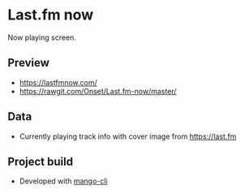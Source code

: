 # Last.fm now

Now playing screen.

## Preview

- https://lastfmnow.com/
- https://rawgit.com/Onset/Last.fm-now/master/

## Data

- Currently playing track info with cover image from https://last.fm

## Project build

- Developed with [mango-cli](https://github.com/manGoweb/mango-cli)
